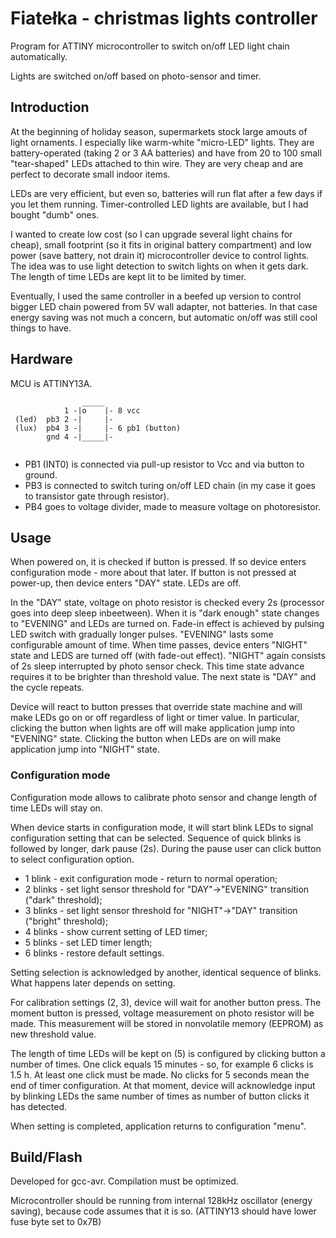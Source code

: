 # Fiatełka - christmas lights controller

Program for ATTINY microcontroller to switch on/off LED light chain automatically.

Lights are switched on/off based on photo-sensor and timer.


## Introduction

At the beginning of holiday season, supermarkets stock large amouts of light ornaments. I especially like warm-white "micro-LED" lights. They are battery-operated (taking 2 or 3 AA batteries) and have
from 20 to 100 small "tear-shaped" LEDs attached to thin wire. They are very cheap and are perfect to decorate small indoor items. 

LEDs are very efficient, but even so, batteries will run flat after a few days if you let them running. Timer-controlled LED lights are available, but I had bought "dumb" ones.

I wanted to create low cost (so I can upgrade several light chains for cheap), small footprint (so it fits in original battery compartment) and low power (save battery, not drain it) microcontroller
device to control lights. The idea was to use light detection to switch lights on when it gets dark. The length of time LEDs are kept lit to be limited by timer.

Eventually, I used the same controller in a beefed up version to control bigger LED chain powered from 5V wall adapter, not batteries. In that case energy saving was not much a concern, but
automatic on/off was still cool things to have.


## Hardware

MCU is ATTINY13A. 

```
                _____
            1 -|o    |- 8 vcc 
 (led)  pb3 2 -|     |- 
 (lux)  pb4 3 -|     |- 6 pb1 (button)
        gnd 4 -|_____|-       
                            
```
 
 * PB1 (INT0) is connected via pull-up resistor to Vcc and via button to ground.
 * PB3 is connected to switch turing on/off LED chain (in my case it goes to transistor gate through resistor).
 * PB4 goes to voltage divider, made to measure voltage on photoresistor.
 

## Usage

When powered on, it is checked if button is pressed. If so device enters configuration mode - more about that later. If button is not pressed at power-up, then device enters
"DAY" state. LEDs are off.

In the "DAY" state, voltage on photo resistor is checked every 2s (processor goes into deep sleep inbeetween). When it is "dark enough" state changes to "EVENING" and LEDs are turned on.
Fade-in effect is achieved by pulsing LED switch with gradually longer pulses. "EVENING" lasts some configurable amount of time. When time passes, device enters "NIGHT" state and LEDS
are turned off (with fade-out effect). "NIGHT" again consists of 2s sleep interrupted by photo sensor check. This time state advance requires it to be brighter than threshold value.
The next state is "DAY" and the cycle repeats.

Device will react to button presses that override state machine and will make LEDs go on or off regardless of light or timer value. In particular, clicking the button when lights are off
will make application jump into "EVENING" state. Clicking the button when LEDs are on will make application jump into "NIGHT" state. 

### Configuration mode

Configuration mode allows to calibrate photo sensor and change length of time LEDs will stay on.

When device starts in configuration mode, it will start blink LEDs to signal configuration setting that can be selected. Sequence of quick blinks is followed by longer, dark pause (2s).
During the pause user can click button to select configuration option.

 * 1 blink - exit configuration mode - return to normal operation;
 * 2 blinks - set light sensor threshold for "DAY"->"EVENING" transition ("dark" threshold);
 * 3 blinks - set light sensor threshold for "NIGHT"->"DAY" transition ("bright" threshold);
 * 4 blinks - show current setting of LED timer;
 * 5 blinks - set LED timer length;
 * 6 blinks - restore default settings.
 
Setting selection is acknowledged by another, identical sequence of blinks. What happens later depends on setting.

For calibration settings (2, 3), device will wait for another button press. The moment button is pressed, voltage measurement on photo resistor will be made. This measurement will be
stored in nonvolatile memory (EEPROM) as new threshold value.

The length of time LEDs will be kept on (5) is configured by clicking button a number of times. One click equals 15 minutes - so, for example 6 clicks is 1.5 h. At least one click must be made.
No clicks for 5 seconds mean the end of timer configuration. At that moment, device will acknowledge input by blinking LEDs the same number of times as number of button clicks it has
detected.

When setting is completed, application returns to configuration "menu".




## Build/Flash

Developed for gcc-avr. Compilation must be optimized. 

Microcontroller should be running from internal 128kHz oscillator (energy saving), because code assumes that it is so.
(ATTINY13 should have lower fuse byte set to 0x7B)

